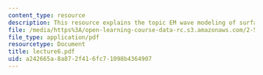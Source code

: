 ```yaml
---
content_type: resource
description: This resource explains the topic EM wave modeling of surfaces.
file: /media/https%3A/open-learning-course-data-rc.s3.amazonaws.com/2-58j-radiative-transfer-spring-2006/a242665a8a872f416fc71098b4364907_lecture6.pdf
file_type: application/pdf
resourcetype: Document
title: lecture6.pdf
uid: a242665a-8a87-2f41-6fc7-1098b4364907
---
```

